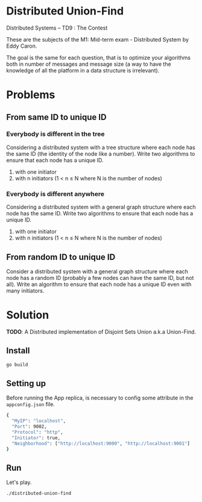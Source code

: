 # Distributed Union-Find
Distributed Systems – TD9 : The Contest

These are the subjects of the M1: Mid-term exam - Distributed System by Eddy Caron.

The goal is the same for each question, that is to optimize your algorithms both in number of messages and message size (a way to have the knowledge of all the platform in a data structure is irrelevant).

# Problems

## From same ID to unique ID

### Everybody is different in the tree

Considering a distributed system with a tree structure where each node has the same ID (the identity of the node like a number). Write two algorithms to ensure that each node has a unique ID.
1. with one initiator
2. with n initiators (1 < n ≤ N where N is the number of nodes)

### Everybody is different anywhere

Considering a distributed system with a general graph structure where each node has the same ID. Write two algorithms to ensure that each node has a unique ID.
1. with one initiator
2. with n initiators (1 < n ≤ N where N is the number of nodes)

## From random ID to unique ID

Consider a distributed system with a general graph structure where each node has a random ID (probably a few nodes can have the same ID, but not all). Write an algorithm to ensure that each node has a unique ID even with many initiators.

# Solution

**TODO**: A Distributed implementation of Disjoint Sets Union a.k.a Union-Find.

## Install

``` bash
go build
```

## Setting up

Before running the App replica, is necessary to config some attribute in the ```appconfig.json``` file.
``` bash
{
  "MyIP": "localhost",
  "Port": 9002,
  "Protocol": "http",
  "Initiator": true,
  "Neighborhood": ["http://localhost:9000", "http://localhost:9001"]
}
```

## Run

Let's play.
```bash
./distributed-union-find
```
